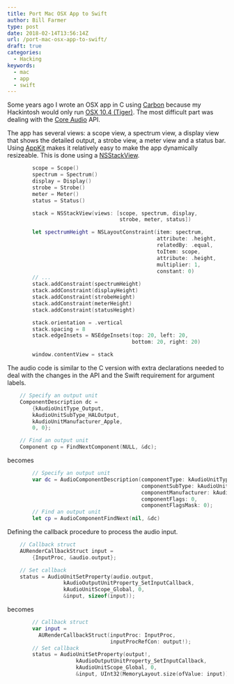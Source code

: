 ```yaml
---
title: Port Mac OSX App to Swift
author: Bill Farmer
type: post
date: 2018-02-14T13:56:14Z
url: /port-mac-osx-app-to-swift/
draft: true
categories:
  - Hacking
keywords:
  - mac
  - app
  - swift
---
```


Some years ago I wrote an OSX app in C using [Carbon][1] because my
Hackintosh would only run [OSX 10.4 (Tiger)][2]. The most difficult
part was dealing with the [Core Audio][3] API.

The app has several views: a scope view, a spectrum view, a display
view that shows the detailed output, a strobe view, a meter view and a
status bar. Using [AppKit][4] makes it relatively easy to make the app
dynamically resizeable. This is done using a [NSStackView][5].

```swift
        scope = Scope()
        spectrum = Spectrum()
        display = Display()
        strobe = Strobe()
        meter = Meter()
        status = Status()

        stack = NSStackView(views: [scope, spectrum, display,
                                    strobe, meter, status])

        let spectrumHeight = NSLayoutConstraint(item: spectrum,
                                                attribute: .height,
                                                relatedBy: .equal,
                                                toItem: scope,
                                                attribute: .height,
                                                multiplier: 1,
                                                constant: 0)
        // ...
        stack.addConstraint(spectrumHeight)
        stack.addConstraint(displayHeight)
        stack.addConstraint(strobeHeight)
        stack.addConstraint(meterHeight)
        stack.addConstraint(statusHeight)

        stack.orientation = .vertical
        stack.spacing = 8
        stack.edgeInsets = NSEdgeInsets(top: 20, left: 20,
                                        bottom: 20, right: 20)

        window.contentView = stack
```

The audio code is similar to the C version with extra declarations
needed to deal with the changes in the API and the Swift requirement
for argument labels.

```C
    // Specify an output unit
    ComponentDescription dc =
	    {kAudioUnitType_Output,
        kAudioUnitSubType_HALOutput,
        kAudioUnitManufacturer_Apple,
        0, 0};

    // Find an output unit
    Component cp = FindNextComponent(NULL, &dc);
```
becomes
```swift
        // Specify an output unit
        var dc = AudioComponentDescription(componentType: kAudioUnitType_Output,
                                           componentSubType: kAudioUnitSubType_HALOutput,
                                           componentManufacturer: kAudioUnitManufacturer_Apple,
                                           componentFlags: 0,
                                           componentFlagsMask: 0);
        // Find an output unit
        let cp = AudioComponentFindNext(nil, &dc)
```

Defining the callback procedure to process the audio input.

```c
    // Callback struct
    AURenderCallbackStruct input =
	    {InputProc, &audio.output};

    // Set callback
    status = AudioUnitSetProperty(audio.output,
				  kAudioOutputUnitProperty_SetInputCallback,
				  kAudioUnitScope_Global, 0,
				  &input, sizeof(input));
```

becomes

```swift
        // Callback struct
        var input =
          AURenderCallbackStruct(inputProc: InputProc,
                                 inputProcRefCon: output!);
        // Set callback
        status = AudioUnitSetProperty(output!,
				      kAudioOutputUnitProperty_SetInputCallback,
				      kAudioUnitScope_Global, 0,
				      &input, UInt32(MemoryLayout.size(ofValue: input)));
```

 [1]: https://en.wikipedia.org/wiki/Carbon_(API)
 [2]: https://en.wikipedia.org/wiki/Mac_OS_X_Tiger
 [3]: https://developer.apple.com/documentation/coreaudio
 [4]: https://developer.apple.com/documentation/appkit
 [5]: https://developer.apple.com/documentation/appkit/nsstackview
